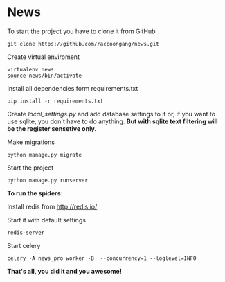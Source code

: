 # News

To start the project you have to clone it from GitHub

    git clone https://github.com/raccoongang/news.git
    
Create virtual enviroment
    
    virtualenv news
    source news/bin/activate
    
Install all dependencies form requirements.txt

    pip install -r requirements.txt
    
Create *local_settings.py* and add database settings to it or, if you want to use sqlite, you don't have to
 do anything. **But with sqlite text filtering will be the register sensetive only.**
 
Make migrations
    
    python manage.py migrate
    
Start the project 
    
    python manage.py runserver
    
**To run the spiders:**
 
 Install redis from http://redis.io/
 
 Start it with default settings
 
    redis-server
 
 Start celery

    celery -A news_pro worker -B  --concurrency=1 --loglevel=INFO

**That's all, you did it and you awesome!**

